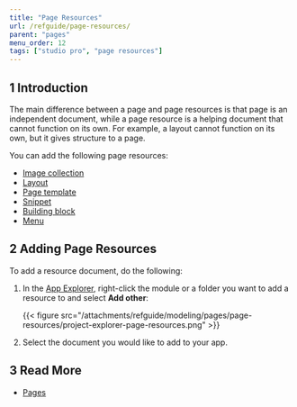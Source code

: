 ```yaml
---
title: "Page Resources"
url: /refguide/page-resources/
parent: "pages"
menu_order: 12
tags: ["studio pro", "page resources"]
---
```


## 1 Introduction

The main difference between a page and page resources is that page is an independent document, while a page resource is a helping document that cannot function on its own. For example, a layout cannot function on its own, but it gives structure to a page. 

You can add the following page resources:

* [Image collection](/refguide/image-collection/)
* [Layout](/refguide/layout/)
* [Page template](/refguide/page-templates/)
* [Snippet](/refguide/snippet/)
* [Building block](/refguide/building-block/) 
* [Menu](/refguide/menu/)

## 2 Adding Page Resources

To add a resource document, do the following:

1.  In the [App Explorer](/refguide/project-explorer/), right-click the module or a folder you want to add a resource to and select **Add other**:

    {{< figure src="/attachments/refguide/modeling/pages/page-resources/project-explorer-page-resources.png" >}}

2. Select the document you would like to add to your app.

## 3 Read More

* [Pages](/refguide/pages/)